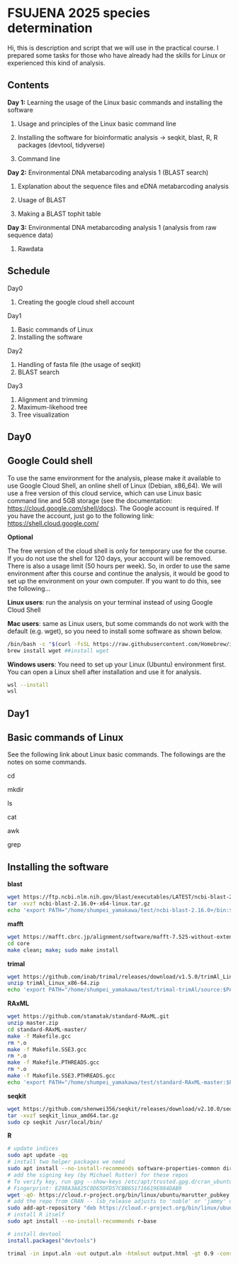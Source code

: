 # FSUJENA 2025 species determination

Hi, this is description and script that we will use in the practical course. 
I prepared some tasks for those who have already had the skills for Linux or experienced this kind of analysis. 

## Contents
**Day 1:** Learning the usage of the Linux basic commands and installing the software

1. Usage and principles of the Linux basic command line

2. Installing the software for bioinformatic analysis
-> seqkit, blast, R, R packages (devtool, tidyverse)

3. Command line

**Day 2:** Environmental DNA metabarcoding analysis 1 (BLAST search)

1. Explanation about the sequence files and eDNA metabarcoding analysis

2. Usage of BLAST 

3. Making a BLAST tophit table 


**Day 3:** Environmental DNA metabarcoding analysis 1 (analysis from raw sequence data)

1. Rawdata


## Schedule
Day0
1. Creating the google cloud shell account

Day1  
1. Basic commands of Linux
2. Installing the software

Day2
1. Handling of fasta file (the usage of seqkit)
2. BLAST search

Day3
1. Alignment and trimming
2. Maximum-likehood tree
3. Tree visualization

## Day0
## Google Could shell 
To use the same environment for the analysis, please make it available to use Google Cloud Shell, an online shell of Linux (Debian, x86_64). We will use a free version of this cloud service, which can use Linux basic command line and 5GB storage (see the documentation: https://cloud.google.com/shell/docs). The Google account is required. If you have the account, just go to the following link: https://shell.cloud.google.com/

**Optional**

The free version of the cloud shell is only for temporary use for the course. If you do not use the shell for 120 days, your account will be removed. There is also a usage limit (50 hours per week). So, in order to use the same environment after this course and continue the analysis, it would be good to set up the environment on your own computer. If you want to do this, see the following... 

**Linux users**: run the analysis on your terminal instead of using Google Cloud Shell

**Mac users**: same as Linux users, but some commands do not work with the default (e.g. wget), so you need to install some software as shown below.

```bash
/bin/bash -c "$(curl -fsSL https://raw.githubusercontent.com/Homebrew/install/HEAD/install.sh)" ##Install Homebrew
brew install wget ##install wget
```

**Windows users**: You need to set up your Linux (Ubuntu) environment first. You can open a Linux shell after installation and use it for analysis.

```bash
wsl --install
wsl
```

## Day1
## Basic commands of Linux
See the following link about Linux basic commands. The followings are the notes on some commands.

cd

mkdir

ls

cat

awk

grep


## Installing the software

**blast**
```bash
wget https://ftp.ncbi.nlm.nih.gov/blast/executables/LATEST/ncbi-blast-2.16.0+-x64-linux.tar.gz
tar -xvzf ncbi-blast-2.16.0+-x64-linux.tar.gz
echo 'export PATH="/home/shumpei_yamakawa/test/ncbi-blast-2.16.0+/bin:$PATH"' >> ~/.bashrc; source ~/.bashrc
```

**mafft**
```bash
wget https://mafft.cbrc.jp/alignment/software/mafft-7.525-without-extensions-src.tgz
cd core
make clean; make; sudo make install
```

**trimal**
```bash
wget https://github.com/inab/trimal/releases/download/v1.5.0/trimAl_Linux_x86-64.zip
unzip trimAl_Linux_x86-64.zip
echo 'export PATH="/home/shumpei_yamakawa/test/trimal-trimAl/source:$PATH"' >> ~/.bashrc;  source ~/.bashrc
```

**RAxML**
```bash
wget https://github.com/stamatak/standard-RAxML.git
unzip master.zip
cd standard-RAxML-master/
make -f Makefile.gcc 
rm *.o
make -f Makefile.SSE3.gcc 
rm *.o
make -f Makefile.PTHREADS.gcc 
rm *.o
make -f Makefile.SSE3.PTHREADS.gcc
echo 'export PATH="/home/shumpei_yamakawa/test/standard-RAxML-master:$PATH"' >> ~/.bashrc;  source ~/.bashrc
```

**seqkit**
```bash
wget https://github.com/shenwei356/seqkit/releases/download/v2.10.0/seqkit_linux_amd64.tar.gz
tar -xvzf seqkit_linux_amd64.tar.gz 
sudo cp seqkit /usr/local/bin/ 
```

**R**
```bash
# update indices
sudo apt update -qq
# install two helper packages we need
sudo apt install --no-install-recommends software-properties-common dirmngr
# add the signing key (by Michael Rutter) for these repos
# To verify key, run gpg --show-keys /etc/apt/trusted.gpg.d/cran_ubuntu_key.asc 
# Fingerprint: E298A3A825C0D65DFD57CBB651716619E084DAB9
wget -qO- https://cloud.r-project.org/bin/linux/ubuntu/marutter_pubkey.asc | sudo tee -a /etc/apt/trusted.gpg.d/cran_ubuntu_key.asc
# add the repo from CRAN -- lsb_release adjusts to 'noble' or 'jammy' or ... as needed
sudo add-apt-repository "deb https://cloud.r-project.org/bin/linux/ubuntu $(lsb_release -cs)-cran40/"
# install R itself
sudo apt install --no-install-recommends r-base
```

```R
# install devtool
install.packages("devtools")
```



```bash
trimal -in input.aln -out output.aln -htmlout output.html -gt 0.9 -cons 60
